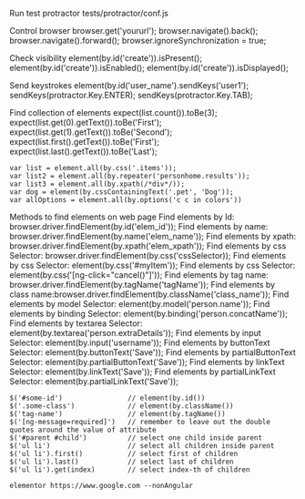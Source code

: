 Run test protractor tests/protractor/conf.js

Control browser
    browser.get('yoururl');
    browser.navigate().back();
    browser.navigate().forward();
    browser.ignoreSynchronization = true;

Check visibility
    element(by.id('create')).isPresent();
    element(by.id('create')).isEnabled();
    element(by.id('create')).isDisplayed();

Send keystrokes
    element(by.id('user_name').sendKeys('user1');
    sendKeys(protractor.Key.ENTER);
    sendKeys(protractor.Key.TAB);

Find collection of elements
    expect(list.count()).toBe(3);
    expect(list.get(0).getText()).toBe('First');
    expect(list.get(1).getText()).toBe('Second');
    expect(list.first().getText()).toBe('First');
    expect(list.last().getText()).toBe('Last');

    var list = element.all(by.css('.items'));
    var list2 = element.all(by.repeater('personhome.results'));
    var list3 = element.all(by.xpath(/*div*/));
    var dog = element(by.cssContainingText('.pet', 'Dog'));
    var allOptions = element.all(by.options('c c in colors'))

Methods to find elements on web page
    Find elements by Id: browser.driver.findElement(by.id('elem_id'));
    Find elements by name: browser.driver.findElement(by.name('elem_name'));
    Find elements by xpath: browser.driver.findElement(by.xpath('elem_xpath'));
    Find elements by css Selector: browser.driver.findElement(by.css('cssSelector));
    Find elements by css Selector: element(by.css('#myItem'));
    Find elements by css Selector: element(by.css('[ng-click="cancel()"]'));
    Find elements by tag name: browser.driver.findElement(by.tagName('tagName'));
    Find elements by class name:browser.driver.findElement(by.className('class_name'));
    Find elements by model Selector: element(by.model('person.name'));
    Find elements by binding Selector: element(by.binding('person.concatName'));
    Find elements by textarea Selector: element(by.textarea('person.extraDetails'));
    Find elements by input Selector: element(by.input('username'));
    Find elements by buttonText Selector: element(by.buttonText('Save'));
    Find elements by partialButtonText Selector: element(by.partialButtonText('Save'));
    Find elements by linkText Selector: element(by.linkText('Save'));
    Find elements by partialLinkText Selector: element(by.partialLinkText('Save'));

    $('#some-id')                // element(by.id())
    $('.some-class')             // element(by.className())
    $('tag-name')                // element(by.tagName())
    $('[ng-message=required]')   // remember to leave out the double quotes around the value of attribute
    $('#parent #child')          // select one child inside parent
    $('ul li')                   // select all children inside parent
    $('ul li').first()           // select first of children
    $('ul li').last()            // select last of children
    $('ul li').get(index)        // select index-th of children

    elementor https://www.google.com --nonAngular